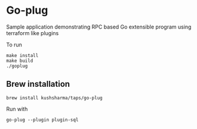 # Go-plug

Sample application demonstrating RPC based Go extensible program using terraform like plugins

To run
```shell
make install
make build
./goplug
```

## Brew installation

```
brew install kushsharma/taps/go-plug
```

Run with
```
go-plug --plugin plugin-sql
```